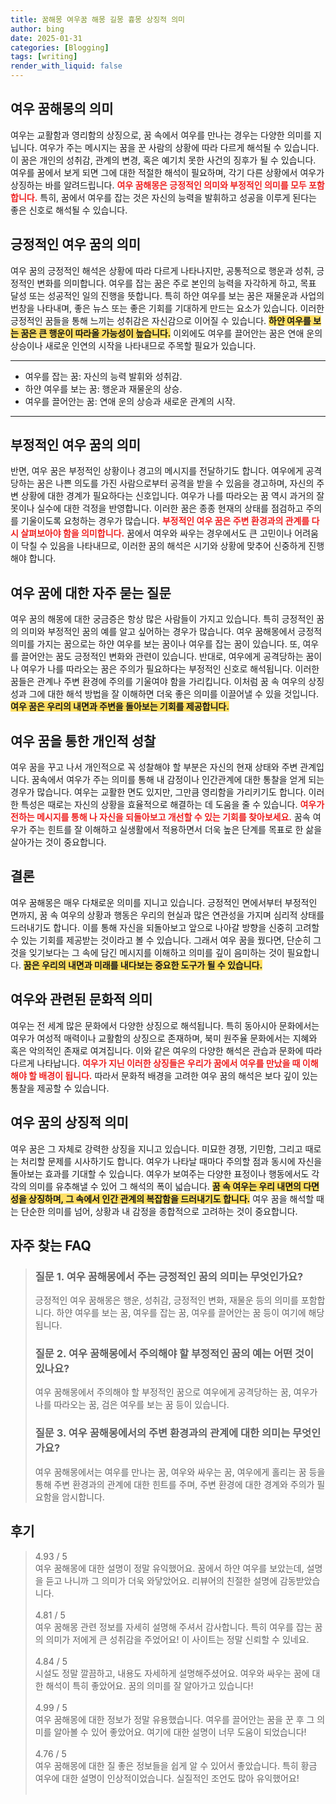 ```yaml
---
title: 꿈해몽 여우꿈 해몽 길몽 흉몽 상징적 의미
author: bing
date: 2025-01-31
categories: [Blogging]
tags: [writing]
render_with_liquid: false
---
```



<h2 id='여우 꿈해몽의 의미'>여우 꿈해몽의 의미</h2>

<p>여우는 교활함과 영리함의 상징으로, 꿈 속에서 여우를 만나는 경우는 다양한 의미를 지닙니다. 여우가 주는 메시지는 꿈을 꾼 사람의 상황에 따라 다르게 해석될 수 있습니다. 이 꿈은 개인의 성취감, 관계의 변경, 혹은 예기치 못한 사건의 징후가 될 수 있습니다. 여우를 꿈에서 보게 되면 그에 대한 적절한 해석이 필요하며, 각기 다른 상황에서 여우가 상징하는 바를 알려드립니다. <b><span style="color: #ee2323;">여우 꿈해몽은 긍정적인 의미와 부정적인 의미를 모두 포함합니다.</span></b> 특히, 꿈에서 여우를 잡는 것은 자신의 능력을 발휘하고 성공을 이루게 된다는 좋은 신호로 해석될 수 있습니다.</p>

<h2 id='긍정적인 여우 꿈의 의미'>긍정적인 여우 꿈의 의미</h2>

<p>여우 꿈의 긍정적인 해석은 상황에 따라 다르게 나타나지만, 공통적으로 행운과 성취, 긍정적인 변화를 의미합니다. 여우를 잡는 꿈은 주로 본인의 능력을 자각하게 하고, 목표 달성 또는 성공적인 일의 진행을 뜻합니다. 특히 하얀 여우를 보는 꿈은 재물운과 사업의 번창을 나타내며, 좋은 뉴스 또는 좋은 기회를 기대하게 만드는 요소가 있습니다. 이러한 긍정적인 꿈들을 통해 느끼는 성취감은 자신감으로 이어질 수 있습니다. <b><span style="background-color: #ffe066;">하얀 여우를 보는 꿈은 큰 행운이 따라올 가능성이 높습니다.</span></b> 이외에도 여우를 끌어안는 꿈은 연애 운의 상승이나 새로운 인연의 시작을 나타내므로 주목할 필요가 있습니다.</p>

<hr />

<ul>
    <li>여우를 잡는 꿈: 자신의 능력 발휘와 성취감.</li>
    <li>하얀 여우를 보는 꿈: 행운과 재물운의 상승.</li>
    <li>여우를 끌어안는 꿈: 연애 운의 상승과 새로운 관계의 시작.</li>
</ul>

<hr />

<h2 id='부정적인 여우 꿈의 의미'>부정적인 여우 꿈의 의미</h2>

<p>반면, 여우 꿈은 부정적인 상황이나 경고의 메시지를 전달하기도 합니다. 여우에게 공격당하는 꿈은 나쁜 의도를 가진 사람으로부터 공격을 받을 수 있음을 경고하며, 자신의 주변 상황에 대한 경계가 필요하다는 신호입니다. 여우가 나를 따라오는 꿈 역시 과거의 잘못이나 실수에 대한 걱정을 반영합니다. 이러한 꿈은 종종 현재의 상태를 점검하고 주의를 기울이도록 요청하는 경우가 많습니다. <b><span style="color: #ee2323;">부정적인 여우 꿈은 주변 환경과의 관계를 다시 살펴보아야 함을 의미합니다.</span></b> 꿈에서 여우와 싸우는 경우에서도 큰 고민이나 어려움이 닥칠 수 있음을 나타내므로, 이러한 꿈의 해석은 시기와 상황에 맞추어 신중하게 진행해야 합니다.</p>

<h2 id='여우 꿈에 대한 자주 묻는 질문'>여우 꿈에 대한 자주 묻는 질문</h2>

<p>여우 꿈의 해몽에 대한 궁금증은 항상 많은 사람들이 가지고 있습니다. 특히 긍정적인 꿈의 의미와 부정적인 꿈의 예를 알고 싶어하는 경우가 많습니다. 여우 꿈해몽에서 긍정적 의미를 가지는 꿈으로는 하얀 여우를 보는 꿈이나 여우를 잡는 꿈이 있습니다. 또, 여우를 끌어안는 꿈도 긍정적인 변화와 관련이 있습니다. 반대로, 여우에게 공격당하는 꿈이나 여우가 나를 따라오는 꿈은 주의가 필요하다는 부정적인 신호로 해석됩니다. 이러한 꿈들은 관계나 주변 환경에 주의를 기울여야 함을 가리킵니다. 이처럼 꿈 속 여우의 상징성과 그에 대한 해석 방법을 잘 이해하면 더욱 좋은 의미를 이끌어낼 수 있을 것입니다. <b><span style="background-color: #ffe066;">여우 꿈은 우리의 내면과 주변을 돌아보는 기회를 제공합니다.</span></b></p>

<h2 id='여우 꿈을 통한 개인적 성찰'>여우 꿈을 통한 개인적 성찰</h2>

<p>여우 꿈을 꾸고 나서 개인적으로 꼭 성찰해야 할 부분은 자신의 현재 상태와 주변 관계입니다. 꿈속에서 여우가 주는 의미를 통해 내 감정이나 인간관계에 대한 통찰을 얻게 되는 경우가 많습니다. 여우는 교활한 면도 있지만, 그만큼 영리함을 가리키기도 합니다. 이러한 특성은 때로는 자신의 상황을 효율적으로 해결하는 데 도움을 줄 수 있습니다. <b><span style="color: #ee2323;">여우가 전하는 메시지를 통해 나 자신을 되돌아보고 개선할 수 있는 기회를 찾아보세요.</span></b> 꿈속 여우가 주는 힌트를 잘 이해하고 실생활에서 적용하면서 더욱 높은 단계를 목표로 한 삶을 살아가는 것이 중요합니다.</p>

<h2 id='결론'>결론</h2>

<p>여우 꿈해몽은 매우 다채로운 의미를 지니고 있습니다. 긍정적인 면에서부터 부정적인 면까지, 꿈 속 여우의 상황과 행동은 우리의 현실과 많은 연관성을 가지며 심리적 상태를 드러내기도 합니다. 이를 통해 자신을 되돌아보고 앞으로 나아갈 방향을 신중히 고려할 수 있는 기회를 제공받는 것이라고 볼 수 있습니다. 그래서 여우 꿈을 꿨다면, 단순히 그것을 잊기보다는 그 속에 담긴 메시지를 이해하고 의미를 깊이 음미하는 것이 필요합니다. <b><span style="background-color: #ffe066;">꿈은 우리의 내면과 미래를 내다보는 중요한 도구가 될 수 있습니다.</span></b></p>

<h2 id='여우와 관련된 문화적 의미'>여우와 관련된 문화적 의미</h2>

<p>여우는 전 세계 많은 문화에서 다양한 상징으로 해석됩니다. 특히 동아시아 문화에서는 여우가 여성적 매력이나 교활함의 상징으로 존재하며, 북미 원주율 문화에서는 지혜와 혹은 악의적인 존재로 여겨집니다. 이와 같은 여우의 다양한 해석은 관습과 문화에 따라 다르게 나타납니다. <b><span style="color: #ee2323;">여우가 지닌 이러한 상징들은 우리가 꿈에서 여우를 만났을 때 이해해야 할 배경이 됩니다.</span></b> 따라서 문화적 배경을 고려한 여우 꿈의 해석은 보다 깊이 있는 통찰을 제공할 수 있습니다.</p>

<h2 id='여우 꿈의 상징적 의미'>여우 꿈의 상징적 의미</h2>

<p>여우 꿈은 그 자체로 강력한 상징을 지니고 있습니다. 미묘한 경쟁, 기민함, 그리고 때로는 처리할 문제를 시사하기도 합니다. 여우가 나타날 때마다 주의할 점과 동시에 자신을 돌아보는 효과를 기대할 수 있습니다. 여우가 보여주는 다양한 표정이나 행동에서도 각각의 의미를 유추해낼 수 있어 그 해석의 폭이 넓습니다. <b><span style="background-color: #ffe066;">꿈 속 여우는 우리 내면의 다면성을 상징하며, 그 속에서 인간 관계의 복잡함을 드러내기도 합니다.</span></b> 여우 꿈을 해석할 때는 단순한 의미를 넘어, 상황과 내 감정을 종합적으로 고려하는 것이 중요합니다.</p>


<h2 id='자주_찾는_FAQ'>자주 찾는 FAQ</h2>
<div itemscope="" itemtype="https://schema.org/FAQPage"> 
<blockquote> 
<div itemscope="" itemprop="mainEntity" itemtype="https://schema.org/Question"> 
<h3 itemprop="name">질문 1. 여우 꿈해몽에서 주는 긍정적인 꿈의 의미는 무엇인가요?</h3> 
<div itemscope="" itemprop="acceptedAnswer" itemtype="https://schema.org/Answer"> 
<span itemprop="text"> 
<p>긍정적인 여우 꿈해몽은 행운, 성취감, 긍정적인 변화, 재물운 등의 의미를 포함합니다. 하얀 여우를 보는 꿈, 여우를 잡는 꿈, 여우를 끌어안는 꿈 등이 여기에 해당됩니다.</p> 
</span> 
</div> 
</div> 

<div itemscope="" itemprop="mainEntity" itemtype="https://schema.org/Question"> 
<h3 itemprop="name">질문 2. 여우 꿈해몽에서 주의해야 할 부정적인 꿈의 예는 어떤 것이 있나요?</h3> 
<div itemscope="" itemprop="acceptedAnswer" itemtype="https://schema.org/Answer"> 
<span itemprop="text"> 
<p>여우 꿈해몽에서 주의해야 할 부정적인 꿈으로 여우에게 공격당하는 꿈, 여우가 나를 따라오는 꿈, 검은 여우를 보는 꿈 등이 있습니다.</p> 
</span> 
</div> 
</div> 

<div itemscope="" itemprop="mainEntity" itemtype="https://schema.org/Question"> 
<h3 itemprop="name">질문 3. 여우 꿈해몽에서의 주변 환경과의 관계에 대한 의미는 무엇인가요?</h3> 
<div itemscope="" itemprop="acceptedAnswer" itemtype="https://schema.org/Answer"> 
<span itemprop="text"> 
<p>여우 꿈해몽에서는 여우를 만나는 꿈, 여우와 싸우는 꿈, 여우에게 홀리는 꿈 등을 통해 주변 환경과의 관계에 대한 힌트를 주며, 주변 환경에 대한 경계와 주의가 필요함을 암시합니다.</p> 
</span> 
</div> 
</div> 

</blockquote> 
</div>
<h2 id='후기'>후기</h2>
<div itemscope itemtype="https://schema.org/Product">
  <blockquote>
  <div itemprop="review" itemscope itemtype="https://schema.org/Review">
      <div itemprop="reviewRating" itemscope itemtype="https://schema.org/Rating"> <span itemprop="ratingValue">4.93</span> / <span itemprop="bestRating">5</span> </div>
      <span itemprop="reviewBody">여우 꿈해몽에 대한 설명이 정말 유익했어요. 꿈에서 하얀 여우를 보았는데, 설명을 듣고 나니까 그 의미가 더욱 와닿았어요. 리뷰어의 친절한 설명에 감동받았습니다.</span>
  </div>
  <br>
  <div itemprop="review" itemscope itemtype="https://schema.org/Review">
      <div itemprop="reviewRating" itemscope itemtype="https://schema.org/Rating"> <span itemprop="ratingValue">4.81</span> / <span itemprop="bestRating">5</span> </div>
      <span itemprop="reviewBody">여우 꿈해몽 관련 정보를 자세히 설명해 주셔서 감사합니다. 특히 여우를 잡는 꿈의 의미가 저에게 큰 성취감을 주었어요! 이 사이트는 정말 신뢰할 수 있네요.</span>
  </div>
  <br>
  <div itemprop="review" itemscope itemtype="https://schema.org/Review">
      <div itemprop="reviewRating" itemscope itemtype="https://schema.org/Rating"> <span itemprop="ratingValue">4.84</span> / <span itemprop="bestRating">5</span> </div>
      <span itemprop="reviewBody">시설도 정말 깔끔하고, 내용도 자세하게 설명해주셨어요. 여우와 싸우는 꿈에 대한 해석이 특히 좋았어요. 꿈의 의미를 잘 알아가고 있습니다!</span>
  </div>
  <br>
  <div itemprop="review" itemscope itemtype="https://schema.org/Review">
      <div itemprop="reviewRating" itemscope itemtype="https://schema.org/Rating"> <span itemprop="ratingValue">4.99</span> / <span itemprop="bestRating">5</span> </div>
      <span itemprop="reviewBody">여우 꿈해몽에 대한 정보가 정말 유용했습니다. 여우를 끌어안는 꿈을 꾼 후 그 의미를 알아볼 수 있어 좋았어요. 여기에 대한 설명이 너무 도움이 되었습니다!</span>
  </div>
  <br>
  <div itemprop="review" itemscope itemtype="https://schema.org/Review">
      <div itemprop="reviewRating" itemscope itemtype="https://schema.org/Rating"> <span itemprop="ratingValue">4.76</span> / <span itemprop="bestRating">5</span> </div>
      <span itemprop="reviewBody">여우 꿈해몽에 대한 질 좋은 정보들을 쉽게 알 수 있어서 좋았습니다. 특히 황금 여우에 대한 설명이 인상적이었습니다. 실질적인 조언도 많아 유익했어요!</span>
  </div>
  <br>
  </blockquote>
</div>
